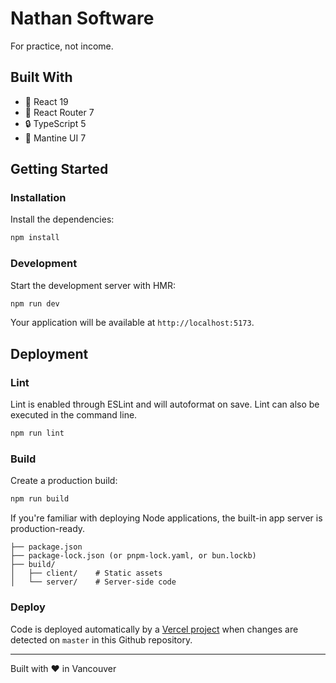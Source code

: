 # Nathan Software

For practice, not income.

## Built With

- 🚀 React 19
- 📖 React Router 7
- 🔒 TypeScript 5
- 🎸 Mantine UI 7


## Getting Started

### Installation

Install the dependencies:

```bash
npm install
```

### Development

Start the development server with HMR:

```bash
npm run dev
```

Your application will be available at `http://localhost:5173`.


## Deployment

### Lint

Lint is enabled through ESLint and will autoformat on save. Lint can also be executed in the command line.

```bash
npm run lint
```

### Build

Create a production build:

```bash
npm run build
```

If you're familiar with deploying Node applications, the built-in app server is production-ready. 

```
├── package.json
├── package-lock.json (or pnpm-lock.yaml, or bun.lockb)
├── build/
│   ├── client/    # Static assets
│   └── server/    # Server-side code
```

### Deploy

Code is deployed automatically by a [Vercel project](https://vercel.com/nathan-charrois-projects ) when changes are detected on `master` in this Github repository. 

---

Built with ❤️ in Vancouver
